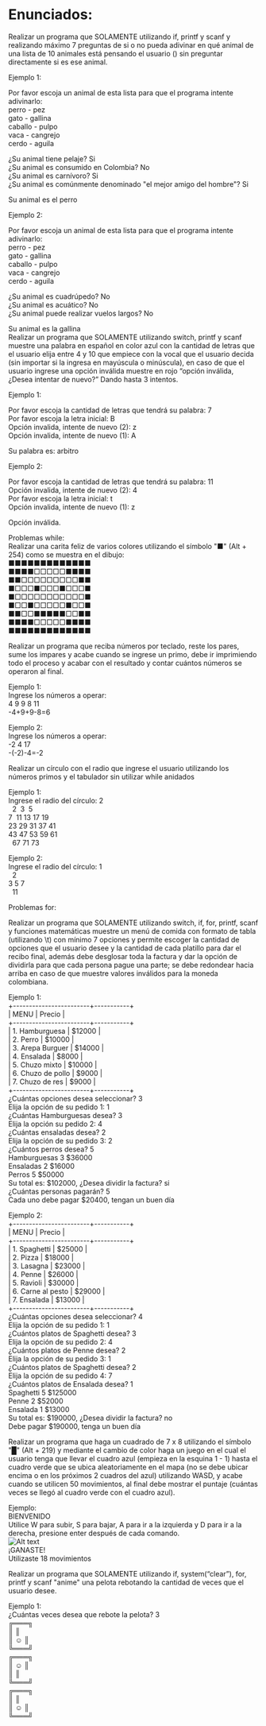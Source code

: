 # Enunciados:
Realizar un programa que SOLAMENTE utilizando if, printf y scanf y realizando máximo 7 preguntas de si o no pueda adivinar en qué animal de una lista de 10 animales está pensando el usuario () sin preguntar directamente si es ese animal.

Ejemplo 1:

Por favor escoja un animal de esta lista para que el programa intente adivinarlo:<br>
perro - pez<br>
gato - gallina<br>
caballo - pulpo<br>
vaca - cangrejo<br>
cerdo - aguila<br>

¿Su animal tiene pelaje? Si<br>
¿Su animal es consumido en Colombia? No<br>
¿Su animal es carnívoro? Si<br>
¿Su animal es comúnmente denominado "el mejor amigo del hombre"? Si<br>

Su animal es el perro<br>

Ejemplo 2:

Por favor escoja un animal de esta lista para que el programa intente adivinarlo:<br>
perro - pez<br>
gato - gallina<br>
caballo - pulpo<br>
vaca - cangrejo<br>
cerdo - aguila<br>

¿Su animal es cuadrúpedo? No<br>
¿Su animal es acuático? No<br>
¿Su animal puede realizar vuelos largos? No<br>

Su animal es la gallina<br>
Realizar un programa que SOLAMENTE utilizando switch, printf y scanf muestre una palabra en español en color azul con la cantidad de letras que el usuario elija entre 4 y 10 que empiece con la vocal que el usuario decida (sin importar si la ingresa en mayúscula o minúscula), en caso de que el usuario ingrese una opción inválida muestre en rojo “opción inválida, ¿Desea intentar de nuevo?” Dando hasta 3 intentos.

Ejemplo 1:

Por favor escoja la cantidad de letras que tendrá su palabra: 7<br>
Por favor escoja la letra inicial: B<br>
Opción invalida, intente de nuevo (2): z<br>
Opción invalida, intente de nuevo (1): A<br>

Su palabra es: arbitro<br>

Ejemplo 2:

Por favor escoja la cantidad de letras que tendrá su palabra: 11<br>
Opción invalida, intente de nuevo (2): 4<br>
Por favor escoja la letra inicial: t<br>
Opción invalida, intente de nuevo (1): z<br>

Opción inválida.<br>

Problemas while: <br>
Realizar una carita feliz de varios colores utilizando el símbolo "■" (Alt + 254) como se muestra en el dibujo:<br>
■■■■■■■■■■■■■<br>
■■■■□□□□□■■■■<br>
■■□□□□□□□□□■■<br>
■□□□■□□□■□□□■<br>
■□□□□□□□□□□□■<br>
■□□■□□□□□■□□■<br>
■■□□■■■■■□□■■<br>
■■■■□□□□□■■■■<br>
■■■■■■■■■■■■■<br>

Realizar un programa que reciba números por teclado, reste los pares, sume los impares y acabe cuando se ingrese un primo, debe ir imprimiendo todo el proceso y acabar con el resultado y contar cuántos números se operaron al final.<br>

Ejemplo 1:<br>
Ingrese los números a operar:<br>
4 9 9 8 11<br>
-4+9+9-8=6<br>

Ejemplo 2:<br>
Ingrese los números a operar:<br>
-2 4 17<br>
-(-2)-4=-2<br>

Realizar un círculo con el radio que ingrese el usuario utilizando los números primos y el tabulador sin utilizar while anidados<br>

Ejemplo 1:<br>
Ingrese el radio del círculo: 2<br>
&nbsp;&nbsp;2&nbsp;&nbsp;3&nbsp;&nbsp;5<br>
7&nbsp;&nbsp;11&nbsp;13&nbsp;17&nbsp;19<br>
23&nbsp;29&nbsp;31&nbsp;37&nbsp;41<br>
43&nbsp;47&nbsp;53&nbsp;59&nbsp;61<br>
&nbsp;&nbsp;67&nbsp;71&nbsp;73<br>

Ejemplo 2:<br>
Ingrese el radio del círculo: 1<br>
&nbsp;&nbsp;2<br>
3&nbsp;5&nbsp;7<br>
&nbsp;&nbsp;11<br>

Problemas for:<br>

Realizar un programa que SOLAMENTE utilizando switch, if, for, printf, scanf y funciones matemáticas muestre un menú de comida con formato de tabla (utilizando \t) con mínimo 7 opciones y permite escoger la cantidad de opciones que el usuario desee y la cantidad de cada platillo para dar el recibo final, además debe desglosar toda la factura y dar la opción de dividirla para que cada persona pague una parte; se debe redondear hacia arriba en caso de que muestre valores inválidos para la moneda colombiana.<br>

Ejemplo 1:<br>
+------------------------+-----------+<br>
|          MENU          | Precio    |<br>
+------------------------+-----------+<br>
| 1. Hamburguesa  | $12000  |<br>
| 2. Perro                | $10000  |<br>
| 3. Arepa Burguer | $14000  |<br>
| 4. Ensalada          | $8000    |<br>
| 5. Chuzo mixto     | $10000  |<br>
| 6. Chuzo de pollo | $9000    |<br>
| 7. Chuzo de res    | $9000    |<br>
+------------------------+-----------+<br>
¿Cuántas opciones desea seleccionar? 3<br>
Elija la opción de su pedido 1: 1<br>
¿Cuántas Hamburguesas desea? 3<br>
Elija la opción su pedido 2: 4<br>
¿Cuántas ensaladas desea? 2<br>
Elija la opción de su pedido 3: 2<br>
¿Cuántos perros desea? 5<br>
Hamburguesas    3     $36000<br>
Ensaladas           2      $16000<br>
Perros                 5      $50000<br>
Su total es: $102000, ¿Desea dividir la factura? si<br>
¿Cuántas personas pagarán? 5<br>
Cada uno debe pagar $20400, tengan un buen día<br>

Ejemplo 2:<br>
+------------------------+-----------+<br>
|          MENU          | Precio    |<br>
+------------------------+-----------+<br>
| 1. Spaghetti           | $25000  |<br>
| 2. Pizza                 | $18000  |<br>
| 3. Lasagna            | $23000  |<br>
| 4. Penne                | $26000  |<br>
| 5. Ravioli               | $30000  |<br>
| 6. Carne al pesto  | $29000  |<br>
| 7. Ensalada           | $13000  |<br>
+------------------------+-----------+<br>
¿Cuántas opciones desea seleccionar? 4<br>
Elija la opción de su pedido 1: 1<br>
¿Cuántos platos de Spaghetti desea? 3<br>
Elija la opción de su pedido 2: 4<br>
¿Cuántos platos de Penne desea? 2<br>
Elija la opción de su pedido 3: 1<br>
¿Cuántos platos de Spaghetti desea? 2<br>
Elija la opción de su pedido 4: 7<br>
¿Cuántos platos de Ensalada desea? 1<br>
Spaghetti       5      $125000<br>
Penne            2      $52000<br>
Ensalada       1      $13000<br>
Su total es: $190000, ¿Desea dividir la factura? no<br>
Debe pagar $190000, tenga un buen día<br>

Realizar un programa que haga un cuadrado de 7 x 8 utilizando el símbolo "█" (Alt + 219) y mediante el cambio de color haga un juego en el cual el usuario tenga que llevar el cuadro azul (empieza en la esquina 1 - 1) hasta el cuadro verde que se ubica aleatoriamente en el mapa (no se debe ubicar encima o en los próximos 2 cuadros del azul) utilizando WASD, y acabe cuando se utilicen 50 movimientos, al final debe mostrar el puntaje (cuántas veces se llegó al cuadro verde con el cuadro azul).<br>

Ejemplo:<br>
BIENVENIDO<br>
Utilice W para subir, S para bajar, A para ir a la izquierda y D para ir a la derecha, presione enter después de cada comando.<br>
![Alt text](<Captura de Pantalla 2023-09-17 a la(s) 12.36.09 a.m..png>)<br>
¡GANASTE!<br>
Utilizaste 18 movimientos<br>

Realizar un programa que SOLAMENTE utilizando if, system(“clear”), for, printf y scanf "anime" una pelota rebotando la cantidad de veces que el usuario desee.<br>

Ejemplo 1:<br>
¿Cuántas veces desea que rebote la pelota? 3<br>
╔═══╗<br>
║   ║<br>
║ ☺ ║<br>
╚═══╝<br>
╔═══╗<br>
║ ☺ ║<br>
║   ║<br>
╚═══╝<br>
╔═══╗<br>
║   ║<br>
║ ☺ ║<br>
╚═══╝<br>
